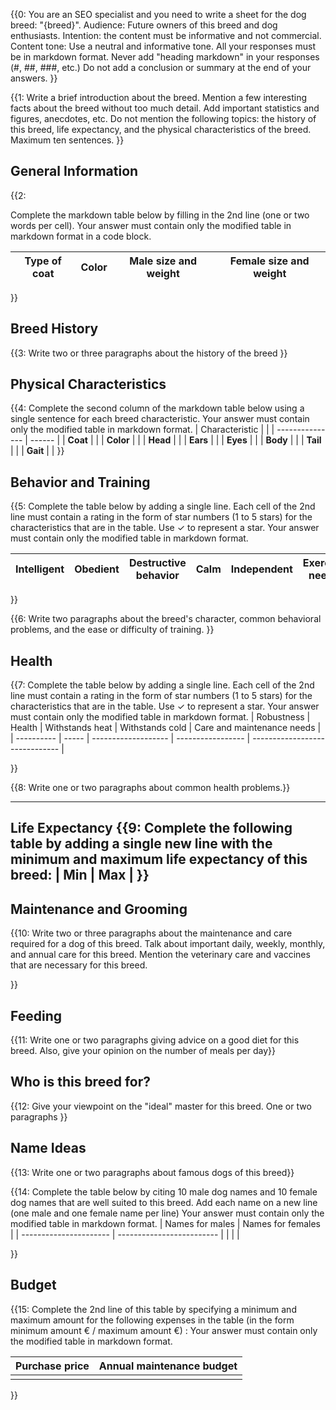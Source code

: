 {{0:
    You are an SEO specialist and you need to write a sheet for the dog breed: "{breed}".
    Audience: Future owners of this breed and dog enthusiasts.
    Intention: the content must be informative and not commercial.
    Content tone: Use a neutral and informative tone.
    All your responses must be in markdown format.
    Never add "heading markdown" in your responses (#, ##, ###, etc.)
    Do not add a conclusion or summary at the end of your answers.
}}

{{1:
Write a brief introduction about the breed. Mention a few interesting facts about the breed without too much detail. Add important statistics and figures, anecdotes, etc.
Do not mention the following topics: the history of this breed, life expectancy, and the physical characteristics of the breed.
Maximum ten sentences.
}}

## General Information
{{2: 

Complete the markdown table below by filling in the 2nd line (one or two words per cell).
Your answer must contain only the modified table in markdown format in a code block.

| Type of coat | Color | Male size and weight | Female size and weight |
| ------------ | ------- | ----------------------- | ----------------------------- |

}}

## Breed History
{{3: Write two or three paragraphs about the history of the breed }}

## Physical Characteristics
{{4: 
Complete the second column of the markdown table below using a single sentence for each breed characteristic.
Your answer must contain only the modified table in markdown format.
| Characteristic |        |
| --------------- | ------ |
| **Coat**        |        |
| **Color**       |        |
| **Head**        |        |
| **Ears**        |        |
| **Eyes**        |        |
| **Body**        |        |
| **Tail**        |        |
| **Gait**        |        |
}}

## Behavior and Training
{{5: 
Complete the table below by adding a single line. Each cell of the 2nd line must contain a rating in the form of star numbers (1 to 5 stars) for the characteristics that are in the table.
Use ✓ to represent a star.
Your answer must contain only the modified table in markdown format.

| Intelligent | Obedient | Destructive behavior | Calm | Independent | Exercise needs | Training ease |
| ----------- | --------- | ------------------------ | ----- | ----------- | ----------------- | -------------------- |

}}

{{6: Write two paragraphs about the breed's character, common behavioral problems, and the ease or difficulty of training. }}

## Health
{{7: 
Complete the table below by adding a single line. Each cell of the 2nd line must contain a rating in the form of star numbers (1 to 5 stars) for the characteristics that are in the table.
Use ✓ to represent a star.
Your answer must contain only the modified table in markdown format.
| Robustness | Health | Withstands heat | Withstands cold | Care and maintenance needs |
| ---------- | ----- | ------------------- | ----------------- | ------------------------------ |

}}

{{8: Write one or two paragraphs about common health problems.}}

------------------------------
**Life Expectancy**
{{9: 
Complete the following table by adding a single new line with the minimum and maximum life expectancy of this breed:
| Min | Max |
}}
-----------------------------

## Maintenance and Grooming

{{10: Write two or three paragraphs about the maintenance and care required for a dog of this breed. 
Talk about important daily, weekly, monthly, and annual care for this breed.
Mention the veterinary care and vaccines that are necessary for this breed.

}}

## Feeding 
{{11: Write one or two paragraphs giving advice on a good diet for this breed. Also, give your opinion on the number of meals per day}}

## Who is this breed for? 
{{12: Give your viewpoint on the "ideal" master for this breed. One or two paragraphs  }}

## Name Ideas

{{13: Write one or two paragraphs about famous dogs of this breed}}

{{14: 
Complete the table below by citing 10 male dog names and 10 female dog names that are well suited to this breed. 
Add each name on a new line (one male and one female name per line)
Your answer must contain only the modified table in markdown format.
| Names for males | Names for females |
| ---------------------- | ------------------------- |
|                        |                           |

}}

## Budget
{{15: 
Complete the 2nd line of this table by specifying a minimum and maximum amount for the following expenses in the table (in the form minimum amount € / maximum amount €) :
Your answer must contain only the modified table in markdown format.


| Purchase price | Annual maintenance budget |
| ------------ | ----------------------- |
|              |                         |

}}
